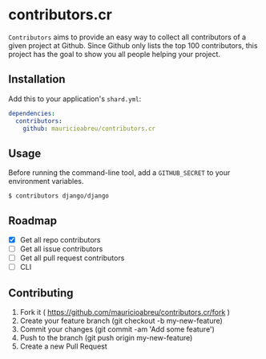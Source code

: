 # contributors.cr

`Contributors` aims to provide an easy way to collect all contributors of a given project at Github.
Since Github only lists the top 100 contributors, this project has the goal to show you all people helping your project.

## Installation

Add this to your application's `shard.yml`:

```yaml
dependencies:
  contributors:
    github: mauricioabreu/contributors.cr
```


## Usage

Before running the command-line tool, add a `GITHUB_SECRET` to your environment variables.


```shell
$ contributors django/django

```

## Roadmap

- [x] Get all repo contributors
- [ ] Get all issue contributors
- [ ] Get all pull request contributors
- [ ] CLI

## Contributing

1. Fork it ( https://github.com/mauricioabreu/contributors.cr/fork )
2. Create your feature branch (git checkout -b my-new-feature)
3. Commit your changes (git commit -am 'Add some feature')
4. Push to the branch (git push origin my-new-feature)
5. Create a new Pull Request
